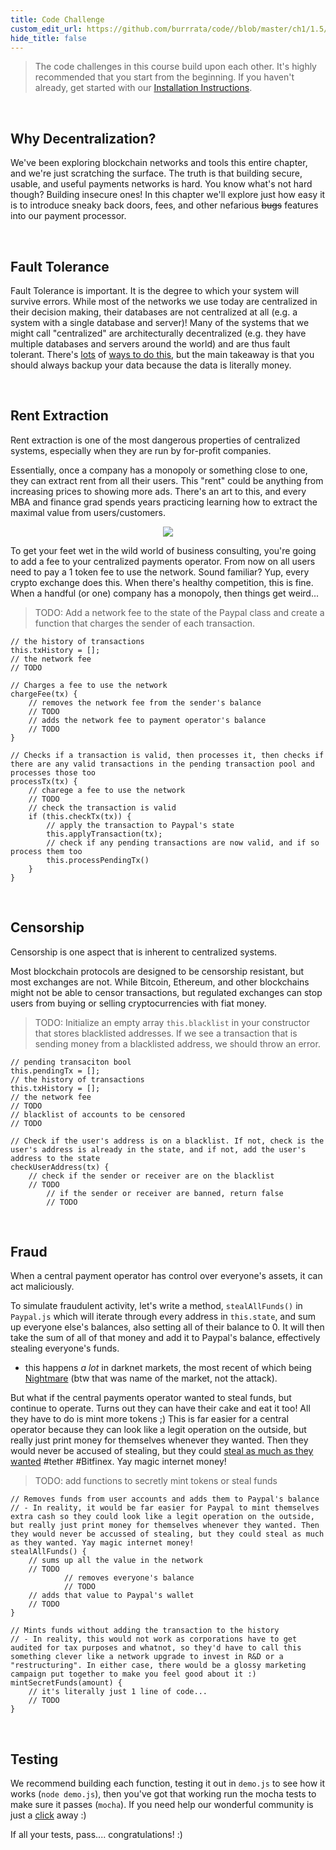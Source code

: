 ```yaml
---
title: Code Challenge
custom_edit_url: https://github.com/burrrata/code//blob/master/ch1/1.5/README.md
hide_title: false
---
```

<!-- This file is generated by /website/scripts/sync-util.js - changes will be overwritten! -->

> The code challenges in this course build upon each other. It's highly recommended that you start from the beginning. If you haven't already, get started with our [Installation Instructions](https://www.burrrata.ch/ces-website/docs/en/sync/dev-env-setup).

<br />

## Why Decentralization?

We've been exploring blockchain networks and tools this entire chapter, and we're just scratching the surface. The truth is that building secure, usable, and useful payments networks is hard. You know what's not hard though? Building insecure ones! In this chapter we'll explore just how easy it is to introduce sneaky back doors, fees, and other nefarious ~~bugs~~ features into our payment processor.

<br />

## Fault Tolerance

Fault Tolerance is important. It is the degree to which your system will survive errors. While most of the networks we use today are centralized in their decision making, their databases are not centralized at all (e.g. a system with a single database and server)! Many of the systems that we might call "centralized" are architecturally decentralized (e.g. they have multiple databases and servers around the world) and are thus fault tolerant. There's [lots](https://blog.ethereum.org/2014/08/16/secret-sharing-erasure-coding-guide-aspiring-dropbox-decentralizer/) of [ways to do this](https://github.com/ethereum/research/wiki/A-note-on-data-availability-and-erasure-coding), but the main takeaway is that you should always backup your data because the data is literally money.

<br />

## Rent Extraction

Rent extraction is one of the most dangerous properties of centralized systems, especially when they are run by for-profit companies.

Essentially, once a company has a monopoly or something close to one, they can extract rent from all their users. This "rent" could be anything from increasing prices to showing more ads. There's an art to this, and every MBA and finance grad spends years practicing learning how to extract the maximal value from users/customers.

<p align='center'>
	<img src='https://miro.medium.com/max/700/0*7lrwGIDbAYk6q7zG.' />
</p>

To get your feet wet in the wild world of business consulting, you're going to add a fee to your centralized payments operator. From now on all users need to pay a 1 token fee to use the network. Sound familiar? Yup, every crypto exchange does this. When there's healthy competition, this is fine. When a handful (or one) company has a monopoly, then things get weird...

> TODO: Add a network fee to the state of the Paypal class and create a function that charges the sender of each transaction.

```
// the history of transactions
this.txHistory = [];
// the network fee
// TODO

// Charges a fee to use the network
chargeFee(tx) {
	// removes the network fee from the sender's balance
	// TODO
	// adds the network fee to payment operator's balance
	// TODO
}

// Checks if a transaction is valid, then processes it, then checks if there are any valid transactions in the pending transaction pool and processes those too
processTx(tx) {
	// charege a fee to use the network
	// TODO
	// check the transaction is valid
	if (this.checkTx(tx)) {
		// apply the transaction to Paypal's state
		this.applyTransaction(tx);
		// check if any pending transactions are now valid, and if so process them too
		this.processPendingTx()
	}
}
```

<br />

## Censorship

Censorship is one aspect that is inherent to centralized systems.

Most blockchain protocols are designed to be censorship resistant, but most exchanges are not. While Bitcoin, Ethereum, and other blockchains might not be able to censor transactions, but regulated exchanges can stop users from buying or selling cryptocurrencies with fiat money.

> TODO: Initialize an empty array `this.blacklist` in your constructor that stores blacklisted addresses. If we see a transaction that is sending money from a blacklisted address, we should throw an error.

```
// pending transaciton bool
this.pendingTx = [];
// the history of transactions
this.txHistory = [];
// the network fee
// TODO
// blacklist of accounts to be censored
// TODO

// Check if the user's address is on a blacklist. If not, check is the user's address is already in the state, and if not, add the user's address to the state
checkUserAddress(tx) {
	// check if the sender or receiver are on the blacklist
	// TODO
		// if the sender or receiver are banned, return false
		// TODO
```

<br />

## Fraud

When a central payment operator has control over everyone's assets, it can act maliciously.

To simulate fraudulent activity, let's write a method, `stealAllFunds()` in `Paypal.js` which will iterate through every address in `this.state`, and sum up everyone else's balances, also setting all of their balance to 0. It will then take the sum of all of that money and add it to Paypal's balance, effectively stealing everyone's funds.
- this happens _a lot_ in darknet markets, the most recent of which being [Nightmare](https://twitter.com/Patrick_Shortis/status/1156354524459802624) (btw that was name of the market, not the attack).

But what if the central payments operator wanted to steal funds, but continue to operate. Turns out they can have their cake and eat it too! All they have to do is mint more tokens ;) This is far easier for a central operator because they can look like a legit operation on the outside, but really just print money for themselves whenever they wanted. Then they would never be accused of stealing, but they could [steal as much as they wanted](https://medium.com/@bitfinexed) #tether #Bitfinex. Yay magic internet money!

> TODO: add functions to secretly mint tokens or steal funds

```
// Removes funds from user accounts and adds them to Paypal's balance
// - In reality, it would be far easier for Paypal to mint themselves extra cash so they could look like a legit operation on the outside, but really just print money for themselves whenever they wanted. Then they would never be accussed of stealing, but they could steal as much as they wanted. Yay magic internet money!
stealAllFunds() {
	// sums up all the value in the network
	// TODO
			// removes everyone's balance
			// TODO
	// adds that value to Paypal's wallet
	// TODO
}

// Mints funds without adding the transaction to the history
// - In reality, this would not work as corporations have to get audited for tax purposes and whatnot, so they'd have to call this something clever like a network upgrade to invest in R&D or a "restructuring". In either case, there would be a glossy marketing campaign put together to make you feel good about it :)
mintSecretFunds(amount) {
	// it's literally just 1 line of code...
	// TODO
}
```

<br />

## Testing

We recommend building each function, testing it out in `demo.js` to see how it works (`node demo.js`), then you've got that working run the mocha tests to make sure it passes (`mocha`). If you need help our wonderful community is just a [click](https://forum.cryptoeconomics.study) away :)

If all your tests, pass.... congratulations! :)

<br />
